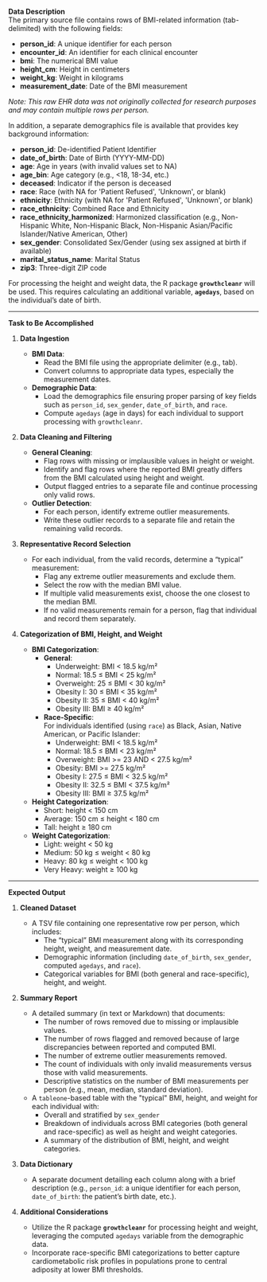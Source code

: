 **Data Description**  
The primary source file contains rows of BMI-related information (tab-delimited) with the following fields:
- **person_id**: A unique identifier for each person  
- **encounter_id**: An identifier for each clinical encounter  
- **bmi**: The numerical BMI value  
- **height_cm**: Height in centimeters  
- **weight_kg**: Weight in kilograms  
- **measurement_date**: Date of the BMI measurement

*Note: This raw EHR data was not originally collected for research purposes and may contain multiple rows per person.*

In addition, a separate demographics file is available that provides key background information:
- **person_id**: De-identified Patient Identifier  
- **date_of_birth**: Date of Birth (YYYY-MM-DD)  
- **age**: Age in years (with invalid values set to NA)  
- **age_bin**: Age category (e.g., <18, 18-34, etc.)  
- **deceased**: Indicator if the person is deceased  
- **race**: Race (with NA for 'Patient Refused', 'Unknown', or blank)  
- **ethnicity**: Ethnicity (with NA for 'Patient Refused', 'Unknown', or blank)  
- **race_ethnicity**: Combined Race and Ethnicity  
- **race_ethnicity_harmonized**: Harmonized classification (e.g., Non-Hispanic White, Non-Hispanic Black, Non-Hispanic Asian/Pacific Islander/Native American, Other)  
- **sex_gender**: Consolidated Sex/Gender (using sex assigned at birth if available)  
- **marital_status_name**: Marital Status  
- **zip3**: Three-digit ZIP code

For processing the height and weight data, the R package **`growthcleanr`** will be used. This requires calculating an additional variable, **`agedays`**, based on the individual’s date of birth.

---

**Task to Be Accomplished**

1. **Data Ingestion**  
   - **BMI Data**:  
     - Read the BMI file using the appropriate delimiter (e.g., tab).  
     - Convert columns to appropriate data types, especially the measurement dates.  
   - **Demographic Data**:  
     - Load the demographics file ensuring proper parsing of key fields such as `person_id`, `sex_gender`, `date_of_birth`, and `race`.  
     - Compute `agedays` (age in days) for each individual to support processing with `growthcleanr`.

2. **Data Cleaning and Filtering**  
   - **General Cleaning**:  
     - Flag rows with missing or implausible values in height or weight.  
     - Identify and flag rows where the reported BMI greatly differs from the BMI calculated using height and weight.  
     - Output flagged entries to a separate file and continue processing only valid rows.
   - **Outlier Detection**:  
     - For each person, identify extreme outlier measurements.  
     - Write these outlier records to a separate file and retain the remaining valid records.

3. **Representative Record Selection**  
   - For each individual, from the valid records, determine a “typical” measurement:
     - Flag any extreme outlier measurements and exclude them.
     - Select the row with the median BMI value.  
     - If multiple valid measurements exist, choose the one closest to the median BMI.
     - If no valid measurements remain for a person, flag that individual and record them separately.

4. **Categorization of BMI, Height, and Weight**  
   - **BMI Categorization**:  
     - **General**:  
          - Underweight: BMI < 18.5 kg/m² 
          - Normal: 18.5 ≤ BMI < 25 kg/m² 
          - Overweight: 25 ≤ BMI < 30 kg/m² 
          - Obesity I: 30 ≤ BMI < 35 kg/m² 
          - Obesity II: 35 ≤ BMI < 40 kg/m² 
          - Obesity III: BMI ≥ 40 kg/m² 
     - **Race-Specific**:  
       For individuals identified (using `race`) as Black, Asian, Native American, or Pacific Islander:  
          - Underweight: BMI < 18.5 kg/m² 
          - Normal: 18.5 ≤ BMI < 23 kg/m² 
          - Overweight: BMI >= 23 AND < 27.5 kg/m²  
          - Obesity: BMI >= 27.5 kg/m²  
          - Obesity I: 27.5 ≤ BMI < 32.5 kg/m²
          - Obesity II: 32.5 ≤ BMI < 37.5 kg/m²
          - Obesity III: BMI ≥ 37.5 kg/m²
   - **Height Categorization**:  
     - Short: height < 150 cm  
     - Average: 150 cm ≤ height < 180 cm  
     - Tall: height ≥ 180 cm  
   - **Weight Categorization**:  
     - Light: weight < 50 kg  
     - Medium: 50 kg ≤ weight < 80 kg  
     - Heavy: 80 kg ≤ weight < 100 kg  
     - Very Heavy: weight ≥ 100 kg

---

**Expected Output**

1. **Cleaned Dataset**  
   - A TSV file containing one representative row per person, which includes:  
     - The “typical” BMI measurement along with its corresponding height, weight, and measurement date.  
     - Demographic information (including `date_of_birth`, `sex_gender`, computed `agedays`, and `race`).  
     - Categorical variables for BMI (both general and race-specific), height, and weight.

2. **Summary Report**  
   - A detailed summary (in text or Markdown) that documents:  
     - The number of rows removed due to missing or implausible values.  
     - The number of rows flagged and removed because of large discrepancies between reported and computed BMI.  
     - The number of extreme outlier measurements removed.  
     - The count of individuals with only invalid measurements versus those with valid measurements.  
     - Descriptive statistics on the number of BMI measurements per person (e.g., mean, median, standard deviation).  
   - A `tableone`-based table with the "typical" BMI, height, and weight for each individual with:
     - Overall and stratified by `sex_gender`
     - Breakdown of individuals across BMI categories (both general and race-specific) as well as height and weight categories.
     - A summary of the distribution of BMI, height, and weight categories.

3. **Data Dictionary**  
   - A separate document detailing each column along with a brief description (e.g., `person_id`: a unique identifier for each person, `date_of_birth`: the patient’s birth date, etc.).

4. **Additional Considerations**  
   - Utilize the R package **`growthcleanr`** for processing height and weight, leveraging the computed `agedays` variable from the demographic data.  
   - Incorporate race-specific BMI categorizations to better capture cardiometabolic risk profiles in populations prone to central adiposity at lower BMI thresholds.
